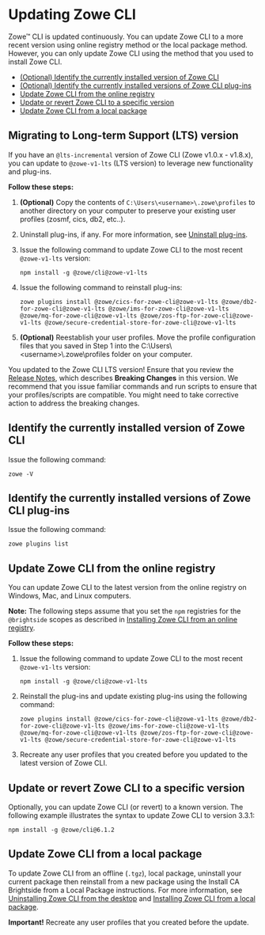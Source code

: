 # Updating Zowe CLI <!-- omit in toc -->

Zowe&trade; CLI is updated continuously. You can update Zowe CLI to a more recent version using online registry method or the local package method. However, you can only update Zowe CLI using the method that you used to install Zowe CLI.

- [(Optional) Identify the currently installed version of Zowe CLI](#optional-identify-the-currently-installed-version-of-zowe-cli)
- [(Optional) Identify the currently installed versions of Zowe CLI plug-ins](#optional-identify-the-currently-installed-versions-of-zowe-cli-plug-ins)
- [Update Zowe CLI from the online registry](#update-zowe-cli-from-the-online-registry)
- [Update or revert Zowe CLI to a specific version](#update-or-revert-zowe-cli-to-a-specific-version)
- [Update Zowe CLI from a local package](#update-zowe-cli-from-a-local-package)

## Migrating to Long-term Support (LTS) version

If you have an `@lts-incremental` version of Zowe CLI (Zowe v1.0.x - v1.8.x), you can update to `@zowe-v1-lts` (LTS version) to leverage new functionality and plug-ins.

**Follow these steps:**

1. **(Optional)** Copy the contents of `C:\Users\<username>\.zowe\profiles` to another directory on your computer to preserve your existing user profiles (zosmf, cics, db2, etc..).

2. Uninstall plug-ins, if any. For more information, see [Uninstall plug-ins](cli-uninstall.md).

3. Issue the following command to update Zowe CLI to the most recent `@zowe-v1-lts` version:

   ```
   npm install -g @zowe/cli@zowe-v1-lts
   ```

4. Issue the following command to reinstall plug-ins:

   ```
   zowe plugins install @zowe/cics-for-zowe-cli@zowe-v1-lts @zowe/db2-for-zowe-cli@zowe-v1-lts @zowe/ims-for-zowe-cli@zowe-v1-lts @zowe/mq-for-zowe-cli@zowe-v1-lts @zowe/zos-ftp-for-zowe-cli@zowe-v1-lts @zowe/secure-credential-store-for-zowe-cli@zowe-v1-lts
   ```

5. **(Optional)** Reestablish your user profiles. Move the profile configuration files that you saved in Step 1 into the C:\Users\\<username\>\\.zowe\profiles folder on your computer.

You updated to the Zowe CLI LTS version! Ensure that you review the [Release Notes](../getting-started/summaryofchanges.md), which describes **Breaking Changes** in this version. We recommend that you issue familiar commands and run scripts to ensure that your profiles/scripts are compatible. You might need to take corrective action to address the breaking changes.

## Identify the currently installed version of Zowe CLI

Issue the following command:

```
zowe -V
```

## Identify the currently installed versions of Zowe CLI plug-ins

Issue the following command:
```
zowe plugins list
```

## Update Zowe CLI from the online registry

You can update Zowe CLI to the latest version from the online registry on Windows, Mac, and Linux computers.

**Note:** The following steps assume that you set the `npm` registries for the `@brightside` scopes as described in [Installing Zowe CLI from an online registry](cli-installcli.md#installing-zowe-cli-from-an-online-registry).

**Follow these steps:**

1. Issue the following command to update Zowe CLI to the most recent `@zowe-v1-lts` version:

   ```
   npm install -g @zowe/cli@zowe-v1-lts
   ```

2. Reinstall the plug-ins and update existing plug-ins using the following command:

   ```
   zowe plugins install @zowe/cics-for-zowe-cli@zowe-v1-lts @zowe/db2-for-zowe-cli@zowe-v1-lts @zowe/ims-for-zowe-cli@zowe-v1-lts @zowe/mq-for-zowe-cli@zowe-v1-lts @zowe/zos-ftp-for-zowe-cli@zowe-v1-lts @zowe/secure-credential-store-for-zowe-cli@zowe-v1-lts
   ```

3. Recreate any user profiles that you created before you updated to the latest version of Zowe CLI.

## Update or revert Zowe CLI to a specific version

Optionally, you can update Zowe CLI (or revert) to a known version. The following example illustrates the syntax to update Zowe CLI to version 3.3.1:

```
npm install -g @zowe/cli@6.1.2
```

## Update Zowe CLI from a local package

To update Zowe CLI from an offline (`.tgz`), local package, uninstall your current package then reinstall from a new package using the Install CA Brightside from a Local Package instructions. For more information, see [Uninstalling Zowe CLI from the desktop](cli-uninstall.md) and [Installing Zowe CLI from a local package](cli-installcli.md#installing-zowe-cli-from-a-local-package).

**Important!** Recreate any user profiles that you created before the update.